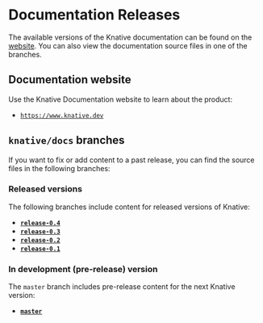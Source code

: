 # Documentation Releases

The available versions of the Knative documentation can be found on the
[website](https://www.knative.dev).
You can also view the documentation source files in one of the branches.

## Documentation website

Use the Knative Documentation website to learn about the product:

- [`https://www.knative.dev`](https://www.knative.dev)


## `knative/docs` branches

If you want to fix or add content to a past release, you can find the source files
in the following branches:

### Released versions

The following branches include content for released versions of Knative:

- [**`release-0.4`**](https://github.com/knative/docs/tree/release-0.4)
- [**`release-0.3`**](https://github.com/knative/docs/tree/release-0.3)
- [**`release-0.2`**](https://github.com/knative/docs/tree/release-0.2)
- [**`release-0.1`**](https://github.com/knative/docs/tree/release-0.1)

### In development (pre-release) version

The `master` branch includes pre-release content for the next Knative version:

- [**`master`**](https://github.com/knative/docs/tree/master)
